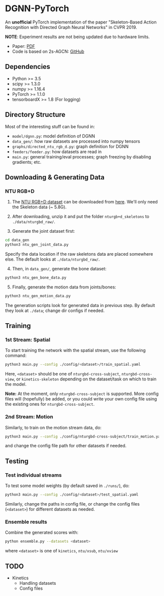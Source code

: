 # DGNN-PyTorch

An **unofficial** PyTorch implementation of the paper "Skeleton-Based Action Recognition with Directed Graph Neural Networks" in CVPR 2019.

**NOTE**: Experiment results are not being updated due to hardware limits.

- Paper: [PDF](http://openaccess.thecvf.com/content_CVPR_2019/papers/Shi_Skeleton-Based_Action_Recognition_With_Directed_Graph_Neural_Networks_CVPR_2019_paper.pdf)
- Code is based on 2s-AGCN: [GitHub](https://github.com/lshiwjx/2s-AGCN)

## Dependencies

- Python >= 3.5
- scipy >= 1.3.0
- numpy >= 1.16.4
- PyTorch >= 1.1.0
- tensorboardX >= 1.8   (For logging)

## Directory Structure

Most of the interesting stuff can be found in:
- `model/dgnn.py`: model definition of DGNN
- `data_gen/`: how raw datasets are processed into numpy tensors
- `graphs/directed_ntu_rgb_d.py`: graph definition for DGNN
- `feeders/feeder.py`: how datasets are read in
- `main.py`: general training/eval processes; graph freezing by disabling gradients; etc.

## Downloading & Generating Data

### NTU RGB+D

1. The [NTU RGB+D dataset](https://www.cv-foundation.org/openaccess/content_cvpr_2016/papers/Shahroudy_NTU_RGBD_A_CVPR_2016_paper.pdf) can be downloaded from [here](http://rose1.ntu.edu.sg/Datasets/actionRecognition.asp). We'll only need the Skeleton data (~ 5.8G).

2. After downloading, unzip it and put the folder `nturgb+d_skeletons` to `./data/nturgbd_raw/`.

3. Generate the joint dataset first:

```bash
cd data_gen
python3 ntu_gen_joint_data.py
```

Specify the data location if the raw skeletons data are placed somewhere else. The default looks at `./data/nturgbd_raw/`.

4. Then, in `data_gen/`, generate the bone dataset:

```bash
python3 ntu_gen_bone_data.py
```

5. Finally, generate the motion data from joints/bones:

```bash
python3 ntu_gen_motion_data.py
```

The generation scripts look for generated data in previous step. By default they look at `./data`; change dir configs if needed.


## Training

### 1st Stream: Spatial

To start training the network with the spatial stream, use the following command:

```bash
python3 main.py --config ./config/<dataset>/train_spatial.yaml
```

Here, `<dataset>` should be one of `nturgbd-cross-subject`, `nturgbd-cross-view`, or `kinetics-skeleton` depending on the dataset/task on which to train the model.

**Note:** At the moment, only `nturgbd-cross-subject` is supported. More config files will (hopefully) be added, or you could write your own config file using the existing ones for `nturgbd-cross-subject`.

### 2nd Stream: Motion

Similarly, to train on the motion stream data, do:

```bash
python3 main.py --config ./config/nturgbd-cross-subject/train_motion.yaml
```

and change the config file path for other datasets if needed.

## Testing

### Test individual streams

To test some model weights (by default saved in `./runs/`), do:

```bash
python3 main.py --config ./config/<dataset>/test_spatial.yaml
```

Similarly, change the paths in config file, or change the config files (`<dataset>`) for different datasets as needed.

### Ensemble results

Combine the generated scores with:

```bash
python ensemble.py --datasets <dataset>
```

where `<dataset>` is one of `kinetics`, `ntu/xsub`, `ntu/xview`

## TODO

- Kinetics
    - Handling datasets
    - Config files
